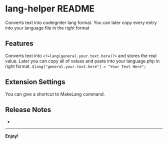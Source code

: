 # lang-helper README

Converts text into codeigniter lang format. You can later copy every entry into your language file in the right format

## Features

Converts text into `<?=lang(general.your.text.here)?>` and stores the real value. Later you can copy all of values and paste into your language.php in right format. `$lang["general.your.text.here"] = "Your Text Here";`

## Extension Settings

You can give a shortcut to MakeLang command.

## Release Notes

-

-----------------------------------------------------------------------------------------------------------

**Enjoy!**
